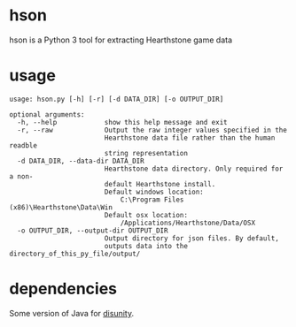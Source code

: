 # hson
hson is a Python 3 tool for extracting Hearthstone game data

# usage
    usage: hson.py [-h] [-r] [-d DATA_DIR] [-o OUTPUT_DIR]

    optional arguments:
      -h, --help            show this help message and exit
      -r, --raw             Output the raw integer values specified in the
                            Hearthstone data file rather than the human readble
                            string representation
      -d DATA_DIR, --data-dir DATA_DIR
                            Hearthstone data directory. Only required for a non-
                            default Hearthstone install.
                            Default windows location:
                                C:\Program Files (x86)\Hearthstone\Data\Win
                            Default osx location:
                                /Applications/Hearthstone/Data/OSX
      -o OUTPUT_DIR, --output-dir OUTPUT_DIR
                            Output directory for json files. By default,
                            outputs data into the directory_of_this_py_file/output/

# dependencies
Some version of Java for [disunity](https://github.com/ata4/disunity).